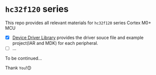 # `hc32f120` series
This repo provides all relevant materials for `hc32f120` series Cortex M0+ MCU

- [x] [Device Driver Library](https://github.com/hdscmcu/hc32f120/tree/master/%E9%A9%B1%E5%8A%A8%E5%BA%93%E5%8F%8A%E6%A0%B7%E4%BE%8B/hc32f120_ddl)
 provides the driver souce file and example project(IAR and MDK) for each peripheral.
- [ ] ...

To be continued...



Thank `You`!:blush:

